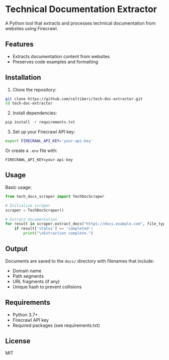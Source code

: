 # Technical Documentation Extractor

A Python tool that extracts and processes technical documentation from websites using Firecrawl.

## Features

- Extracts documentation content from websites
- Preserves code examples and formatting

## Installation

1. Clone the repository:
```bash
git clone https://github.com/celtiberi/tech-doc-extractor.git
cd tech-doc-extractor
```

2. Install dependencies:
```bash
pip install -r requirements.txt
```

3. Set up your Firecrawl API key:
```bash
export FIRECRAWL_API_KEY='your-api-key'
```
Or create a `.env` file with:
```
FIRECRAWL_API_KEY=your-api-key
```

## Usage

Basic usage:
```python
from tech_docs_scraper import TechDocScraper

# Initialize scraper
scraper = TechDocScraper()

# Extract documentation
for result in scraper.extract_docs("https://docs.example.com", file_type='md'):
    if result['status'] == 'completed':
        print("\nExtraction complete.")
```

## Output

Documents are saved to the `docs/` directory with filenames that include:
- Domain name
- Path segments
- URL fragments (if any)
- Unique hash to prevent collisions

## Requirements

- Python 3.7+
- Firecrawl API key
- Required packages (see requirements.txt)

## License

MIT 